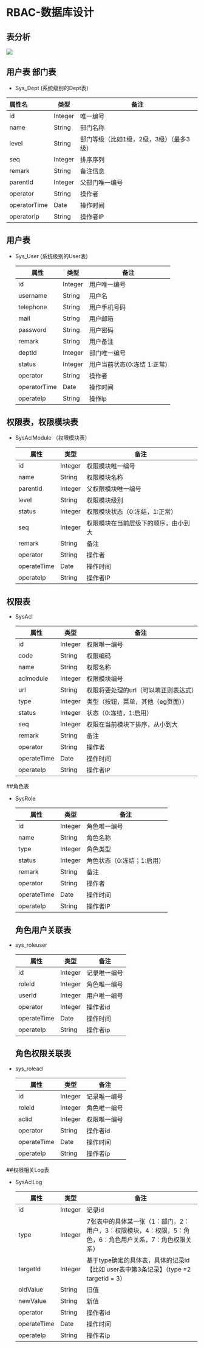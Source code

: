 # RBAC-数据库设计

## 表分析

![](/Users/buluke/Desktop/7.png)





## 用户表 部门表

* Sys_Dept  (系统级别的Dept表)

| 属性名       | 类型    | 备注                                     |
| :----------- | ------- | ---------------------------------------- |
| id           | Integer | 唯一编号                                 |
| name         | String  | 部门名称                                 |
| level        | String  | 部门等级（比如1级，2级，3级）（最多3级） |
| seq          | Integer | 排序序列                                 |
| remark       | String  | 备注信息                                 |
| parentId     | Integer | 父部门唯一编号                           |
| operator     | String  | 操作者                                   |
| operatorTime | Date    | 操作时间                                 |
| operatorIp   | String  | 操作者IP                                 |



## 用户表

* Sys_User  (系统级别的User表)

  | 属性         | 类型    | 备注                        |
  | ------------ | ------- | --------------------------- |
  | id           | Integer | 用户唯一编号                |
  | username     | String  | 用户名                      |
  | telephone    | String  | 用户手机号码                |
  | mail         | String  | 用户邮箱                    |
  | password     | String  | 用户密码                    |
  | remark       | String  | 用户备注                    |
  | deptId       | Integer | 部门唯一编号                |
  | status       | Integer | 用户当前状态(0:冻结 1:正常) |
  | operator     | String  | 操作者                      |
  | operatorTime | Date    | 操作时间                    |
  | operateIp    | String  | 操作Ip                      |

## 权限表，权限模块表

* SysAclModule （权限模块表）

  | 属性        | 类型    | 备注                                 |
  | ----------- | ------- | ------------------------------------ |
  | id          | Integer | 权限模块唯一编号                     |
  | name        | String  | 权限模块名称                         |
  | parentId    | Integer | 父权限模块唯一编号                   |
  | level       | String  | 权限模块级别                         |
  | status      | Integer | 权限模块状态（0:冻结，1:正常）       |
  | seq         | Integer | 权限模块在当前层级下的顺序，由小到大 |
  | remark      | String  | 备注                                 |
  | operator    | String  | 操作者                               |
  | operateTime | Date    | 操作时间                             |
  | operateIp   | String  | 操作者IP                             |

## 权限表

* SysAcl

  | 属性        | 类型    | 备注                                  |
  | ----------- | ------- | ------------------------------------- |
  | id          | Integer | 权限唯一编号                          |
  | code        | String  | 权限编码                              |
  | name        | String  | 权限名称                              |
  | aclmodule   | Integer | 权限模块编号                          |
  | url         | String  | 权限将要处理的url（可以填正则表达式） |
  | type        | Integer | 类型（按钮，菜单，其他（eg页面））    |
  | status      | Integer | 状态（0:冻结，1:启用）                |
  | seq         | Integer | 权限在当前模块下排序，从小到大        |
  | remark      | String  | 备注                                  |
  | operator    | String  | 操作者                                |
  | operateTime | Date    | 操作时间                              |
  | operateIp   | String  | 操作者IP                              |

  



##角色表

* SysRole

  | 属性        | 类型    | 备注                       |
  | ----------- | ------- | -------------------------- |
  | id          | Integer | 角色唯一编号               |
  | name        | String  | 角色名称                   |
  | type        | Integer | 角色类型                   |
  | status      | Integer | 角色状态（0:冻结；1:启用） |
  | remark      | String  | 备注                       |
  | operator    | String  | 操作者                     |
  | operateTime | Date    | 操作时间                   |
  | operateIp   | String  | 操作者IP                   |

  ## 角色用户关联表

  

* sys_roleuser

  | 属性        | 类型    | 备注         |
  | ----------- | ------- | ------------ |
  | id          | Integer | 记录唯一编号 |
  | roleId      | Integer | 角色唯一编号 |
  | userId      | Integer | 用户唯一编号 |
  | operator    | Integer | 操作者id     |
  | operateTime | Date    | 操作时间     |
  | operateIp   | String  | 操作者ip     |

  ## 角色权限关联表

* sys_roleacl

  | 属性        | 类型    | 备注         |
  | ----------- | ------- | ------------ |
  | id          | Integer | 记录唯一编号 |
  | roleid      | Integer | 角色唯一编号 |
  | aclid       | Integer | 权限唯一编号 |
  | operator    | String  | 操作者id     |
  | operateTime | Date    | 操作时间     |
  | operateIp   | String  | 操作者ip     |

  

##权限相关Log表

* SysAclLog

  | 属性        | 类型    | 备注                                                         |
  | ----------- | ------- | ------------------------------------------------------------ |
  | id          | Integer | 记录id                                                       |
  | type        | Integer | 7张表中的具体某一张（1：部门，2：用户，3：权限模块，4：权限，5：角色，6：角色用户关系，7：角色权限关系） |
  | targetId    | Integer | 基于type确定的具体表，具体的记录id【比如 user表中第3条记录】（type =2 targetid = 3） |
  | oldValue    | String  | 旧值                                                         |
  | newValue    | String  | 新值                                                         |
  | operator    | String  | 操作者id                                                     |
  | operateTime | Date    | 操作时间                                                     |
  | operateIp   | String  | 操作者ip                                                     |

  